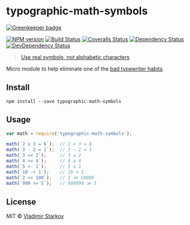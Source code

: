 # typographic-math-symbols

[![Greenkeeper badge](https://badges.greenkeeper.io/iamstarkov/typographic-math-symbols.svg)](https://greenkeeper.io/)

[![NPM version][npm-image]][npm-url]
[![Build Status][travis-image]][travis-url]
[![Coveralls Status][coveralls-image]][coveralls-url]
[![Dependency Status][depstat-image]][depstat-url]
[![DevDependency Status][depstat-dev-image]][depstat-dev-url]

> [Use real symbols, not alphabetic characters][rtfm]

Micro module to help eliminate one of the [bad typewriter habits][habits].


## Install

```
npm install --save typographic-math-symbols
```


## Usage

```js
var math = require('typographic-math-symbols');

math(`2 x 3 = 6`);  // 2 × 3 = 6
math(`3 - 2 = 1`);  // 3 − 2 = 1
math(`3 =< 2`);     // 3 ≤ 2
math(`4 >= 4`);     // 4 ≥ 4
math(`5 +- 1`);     // 5 ± 1
math(`10 -+ 1`);    // 10 ∓ 1
math(`2 << 100`);   // 2 ≪ 10000
math(`999 >> 5`);   // 999999 ≫ 5
```


## License

MIT © [Vladimir Starkov](https://iamstarkov.com/)

[rtfm]: http://practicaltypography.com/math-symbols.html
[habits]: http://practicaltypography.com/typewriter-habits.html

[npm-url]: https://npmjs.org/package/typographic-math-symbols
[npm-image]: http://img.shields.io/npm/v/typographic-math-symbols.svg

[travis-url]: https://travis-ci.org/iamstarkov/typographic-math-symbols
[travis-image]: http://img.shields.io/travis/iamstarkov/typographic-math-symbols.svg

[coveralls-url]: https://coveralls.io/r/iamstarkov/typographic-math-symbols
[coveralls-image]: http://img.shields.io/coveralls/iamstarkov/typographic-math-symbols.svg

[depstat-url]: https://david-dm.org/iamstarkov/typographic-math-symbols
[depstat-image]: https://david-dm.org/iamstarkov/typographic-math-symbols.svg

[depstat-dev-url]: https://david-dm.org/iamstarkov/typographic-math-symbols
[depstat-dev-image]: https://david-dm.org/iamstarkov/typographic-math-symbols/dev-status.svg
